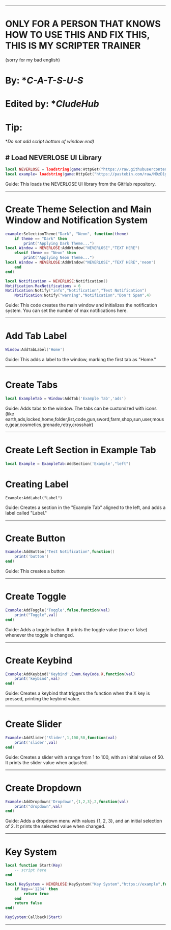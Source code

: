 
---

# ONLY FOR A PERSON THAT KNOWS HOW TO USE THIS AND FIX THIS, THIS IS MY SCRIPTER TRAINER
(sorry for my bad english)
# By: **C-A-T-S-U-S*
# Edited by: **CludeHub*

# Tip:
**Do not add script bottom of window end)*
## # Load NEVERLOSE UI Library
```lua
local NEVERLOSE = loadstring(game:HttpGet("https://raw.githubusercontent.com/CludeHub/SourceCludeLib/refs/heads/main/NerverLoseLibEdited.lua"))()
local example= loadstring(game:HttpGet("https://pastebin.com/raw/M0zD1gsv"))()
```

Guide: This loads the NEVERLOSE UI library from the GitHub repository.

---

# Create Theme Selection and Main Window and Notification System
```lua
example:SelectionTheme("Dark", "Neon", function(theme)
	if theme == "Dark" then
		print("Applying Dark Theme...")
local Window = NEVERLOSE:AddWindow("NEVERLOSE","TEXT HERE")
	elseif theme == "Neon" then
		print("Applying Neon Theme...")
local Window = NEVERLOSE:AddWindow("NEVERLOSE","TEXT HERE",'neon')
	end
end)
```
```lua
local Notification = NEVERLOSE:Notification()
Notification.MaxNotifications = 6
Notification:Notify("info","Notification","Test Notification")
    Notification:Notify("warning","Notification","Don't Spam",4)
```

Guide: This code creates the main window and initializes the notification system. You can set the number of max notifications here.


---

# Add Tab Label
```lua
Window:AddTabLabel('Home')
```
Guide: This adds a label to the window, marking the first tab as "Home."


---

# Create Tabs
```lua
local ExampleTab = Window:AddTab('Example Tab','ads')
```

Guide: Adds tabs to the window. The tabs can be customized with icons (like earth,ads,locked,home,folder,list,code,gun,sword,farm,shop,sun,user,mouse,gear,cosmetics,grenade,retry,crosshair)


---

# Create Left Section in Example Tab
```lua
local Example = ExampleTab:AddSection('Example',"left")
```
# Creating Label
```
Example:AddLabel("Label")
```
Guide: Creates a section in the "Example Tab" aligned to the left, and adds a label called "Label."


---

# Create Button
```lua
Example:AddButton("Test Notification",function()
    print('button')
end)
```

Guide: This creates a button


---

# Create Toggle
```lua
Example:AddToggle('Toggle',false,function(val)
    print("Toggle",val)
end)
```
Guide: Adds a toggle button. It prints the toggle value (true or false) whenever the toggle is changed.


---

# Create Keybind
```lua
Example:AddKeybind('Keybind',Enum.KeyCode.X,function(val)
    print('keybind',val)
end)
```
Guide: Creates a keybind that triggers the function when the X key is pressed, printing the keybind value.


---

# Create Slider
```lua
Example:AddSlider('Slider',1,100,50,function(val)
    print('slider',val)
end)
```
Guide: Creates a slider with a range from 1 to 100, with an initial value of 50. It prints the slider value when adjusted.


---

# Create Dropdown
```lua
Example:AddDropdown('Dropdown',{1,2,3},2,function(val)
    print("dropdown",val)
end)
```
Guide: Adds a dropdown menu with values {1, 2, 3}, and an initial selection of 2. It prints the selected value when changed.


---

# Key System
```lua
local function Start(Key)
	-- script here
end

local KeySystem = NEVERLOSE:KeySystem("Key System","https://example",function(key)
	if key=='1234' then
		return true
	end
	return false
end)

KeySystem:Callback(Start)
```
---
